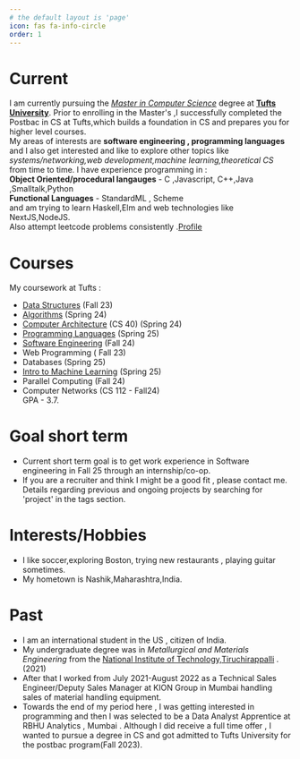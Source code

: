 ```yaml
---
# the default layout is 'page'
icon: fas fa-info-circle
order: 1
---
```

# Current 
I am currently pursuing the [_Master in Computer Science_](https://engineering.tufts.edu/cs/current-students/graduate/ms-computer-science) degree at [__Tufts University__](https://www.tufts.edu/). Prior to enrolling in the Master's ,I successfully completed the 
Postbac in CS at Tufts,which builds a foundation in CS and prepares you for higher level courses. <br>
My areas of interests are __software engineering , programming languages__  and I also get interested
and like to explore other topics like  _systems/networking,web development,machine learning,theoretical CS_ from time to time.
I have experience programming in :<br>
__Object Oriented/procedural langauges__ - C ,Javascript, C++,Java ,Smalltalk,Python
<br>
__Functional Languages__ - StandardML , Scheme
<br> 
and am trying to learn Haskell,Elm and web technologies like NextJS,NodeJS.
<br>
Also attempt leetcode problems consistently .[Profile](https://leetcode.com/u/jayc13231999/)
 
# Courses 
 My coursework at Tufts :
 - [Data Structures](https://www.cs.tufts.edu/comp/15/) (Fall 23)
 - [Algorithms](https://www.cs.tufts.edu/comp/160/) (Spring 24)
 - [Computer Architecture](https://www.cs.tufts.edu/comp/40/) (CS 40) (Spring 24)
 - [Programming Languages](https://www.cs.tufts.edu/comp/105/) (Spring 25)
 - [Software Engineering](https://www.cs.tufts.edu/comp/121/) (Fall 24)
 - Web Programming ( Fall 23)
 - Databases (Spring 25)
 - [Intro to Machine Learning](https://www.cs.tufts.edu/cs/135/2025s/) (Spring 25)
 - Parallel Computing (Fall 24)
 - Computer Networks (CS 112 - Fall24)<br>
    GPA - 3.7.

# Goal short term
 - Current short term goal is to get work experience in Software engineering
   in Fall 25 through an internship/co-op.
 - If you are a recruiter and think I might be a good fit , please contact me. Details regarding previous and ongoing projects
    by searching for 'project' in the tags section.

# Interests/Hobbies
 - I like soccer,exploring Boston,
  trying new restaurants , playing guitar sometimes.<br>
 - My hometown is Nashik,Maharashtra,India.

# Past
 - I am an international student in the US , citizen of India. 
 - My undergraduate degree was in _Metallurgical and Materials Engineering_
   from the [National Institute of Technology,Tiruchirappalli](https://nitt.edu/) . (2021)
 - After that I worked from July 2021-August 2022 as a Technical Sales Engineer/Deputy Sales Manager at KION Group in Mumbai 
   handling sales of material handling equipment.<br>
 - Towards the end of my period here , I was getting interested in programming and then I was selected to be a Data Analyst Apprentice 
   at RBHU Analytics , Mumbai . Although I did receive a full time offer , I wanted to pursue a degree in CS and got admitted to Tufts University for the postbac program(Fall 2023).





